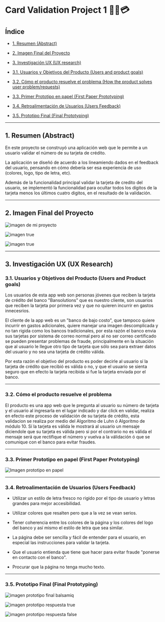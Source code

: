 # Card Validation Project 1 👩‍💻💳

## Índice

* [1. Resumen (Abstract)](#1-resumen-abstract)

* [2. Imagen Final del Proyecto](#2-imagen-final-del-proyecto)

* [3. Investigación UX (UX research)](#3-investigación-ux-ux-research)

* [3.1. Usuarios y Objetivos del Producto (Users and product goals)](#31-usuarios-y-objetivos-del-producto-users-and-product-goals)

* [3.2. Cómo el producto resuelve el problema (How the product solves user problem/requests)](#32-cómo-el-producto-resuelve-el-problema)


* [3.3. Primer Prototipo en papel (First Paper Prototyping)](#33-primer-prototipo-en-papel-first-paper-prototyping)

* [3.4. Retroalimentación de Usuarios (Users Feedback)](#34-retroalimentación-de-usuarios-users-feedback)

* [3.5. Prototipo Final (Final Prototyping)](#35-prototipo-final-final-prototyping)

***

## 1. Resumen (Abstract)
En este proyecto se construyó una aplicación web que le permite a un
usuario validar el número de su tarjeta de crédito. 

La aplicación se diseñó de acuerdo a los lineamiendo dados en el feedback del usuario, pensando en cómo debería ser esa
experiencia de uso (colores, logo, tipo de letra, etc).

Además de la funcionalidad principal validar la tarjeta de credito del usuario, se implementó la funcionalidad para ocultar todos los dígitos de la tarjeta menos
los últimos cuatro digitos, en el resultado de la validación.

***

## 2. Imagen Final del Proyecto

![imagen de mi proyecto](img/imagen-final1.png)

![imagen true](img/imagen-final3.png)

![imagen true](img/imagen-final2.png)

***

## 3. Investigación UX (UX Research)

### 3.1. Usuarios y Objetivos del Producto (Users and Product goals)

Los usuarios de esta app web son personas jóvenes que reciben la tarjeta de crédito del banco "Bansolutions" que es nuestro cliente, son usuarios que reciben la tarjeta por primera vez y que no quieren incurrir en gastos innecesrios. 

El cliente de la app web es un "banco de bajo costo", que tampoco quiere incurrir en gastos adicionales, quiere manejar una imagen descomplicada y no tan rigida como los bancos tradicionales, por esta razón el banco envia sus tarjetas por sistema de correo normal pero al no ser correo certificado se pueden presentar problemas de fraude, principalmente en la situación que al usuario le llegue otro tipo de tarjeta que sólo sea para extraer datos del usuario y no sea una tarjeta de crédito válida. 

Por esta razón el objetivo del producto es poder decirle al usuario sí la tarjeta de crédito que recibió es válida o no, y que el usuario se sienta seguro que en efecto la tarjeta recibida si fue la tarjeta enviada por el banco.

***

### 3.2. Cómo el producto resuelve el problema

El producto es una app web que le pregunta al usuario su número de tarjeta y el usuario al ingresarla en el lugar indicado y dar click en validar, realiza en efecto este proceso de validación de su tarjeta de crédito, esta validacion se realiza por medio del Algoritmo de Luhn ó Algoritmo de módulo 10. Sí la tarjeta es válida le mostrará al usuario un mensaje diciendole que su tarjeta es válida pero si por el contrario no es válida el mensaje será que rectifique el número y vuelva a la válidación ó que se comunique con el banco para evitar fraudes.

***

### 3.3. Primer Prototipo en papel (First Paper Prototyping)

![Imagen prototipo en papel](img/Paper-prototype.png)

***

### 3.4. Retroalimentación de Usuarios (Users Feedback)

* Utilizar un estilo de letra fresco no rigido por el tipo de usuario y letras grandes para mejor accesibilidad.  

* Utilizar colores que resalten pero que a la vez se vean serios.  

* Tener coherencia entre los colores de la página y los colores del logo del banco y así mismo el estilo de letra que sea similar.  

* La página debe ser sencilla y fácil de entender para el usuario, en especial las instrucciones para validar la tarjeta.  

* Que el usuario entienda que tiene que hacer para evitar fraude "ponerse en contacto con el banco".  

* Procurar que la página no tenga mucho texto.  

***

### 3.5. Prototipo Final (Final Prototyping)

![imagen prototipo final balsamiq](img/Bienvenida.png)

![imagen prototipo respuesta true](img/validadortrue.png)

![imagen prototipo respuesta false](img/validadorfalse.png)



